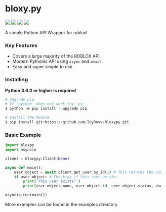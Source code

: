 # bloxy.py

![](https://img.shields.io/github/stars/IcyDevv/bloxypy) ![](https://img.shields.io/github/forks/IcyDevv/bloxypy) ![](https://img.shields.io/github/license/IcyDevv/bloxypy) ![](https://img.shields.io/github/issues/IcyDevv/bloxypy)

A simple Python API Wrapper for roblox!

### Key Features

- Covers a large majority of the ROBLOX API.
- Modern Pythonic API using `async` and `await`.
- Easy and super simple to use.

### Installing

**Python 3.6.0 or higher is required**
```py
# Upgrade pip
# If 'python' does not work try 'py'
$ python -m pip install --upgrade pip

# Install the Module
$ pip install git+https://github.com/IcyDevv/bloxypy.git
```

### Basic Example

```py
import bloxpy
import asyncio

client = bloxypy.Client(None)

async def main():
    user_object = await client.get_user_by_id(1) # This returns the user object.
    if user_object: # Checking if this user exists.
        print('This user exists!')
        print(user_object.name, user_object.id, user_object.status, user_object.about) 

asyncio.run(main())
```

More examples can be found in the examples directory.
